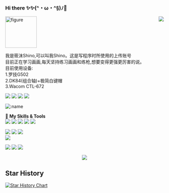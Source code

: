 <!--
**yaolin6666/yaolin6666** is a ✨ _special_ ✨ repository because its `README.md` (this file) appears on your GitHub profile.
-->
### Hi there ✨✨(^・ω・^§)ﾉ🌽
<a href="#">
  <img align="right" src="https://github-readme-stats.vercel.app/api?username=ayayuki6666&show_icons=true&locale=cn" />
</a>  
<img src='https://i2.hdslb.com/bfs/face/5c539199e2a0c4d53bf9feb0a99342ffa6e7fc03.jpg' alt='figure' width='100' height='100'/>

我是筱沫Shino,可以叫我Shino。这是写程序时所使用的上传账号<br/>
目前正在学习画画,每天坚持练习画画和练枪,想要变得更强更厉害的说。<br/>
目前使用设备:<br/>1.罗技G502<br/>2.DK84(组合轴)+极简白键帽<br/>3.Wacom CTL-672<br/>

[![](https://img.shields.io/twitter/url?label=Bilibili&logo=bilibili&url=https%3A%2F%2Ftwitter.com%2Fyaolin6666)](https://space.bilibili.com/13574078)
[![](https://img.shields.io/twitter/url?label=Pixiv&logo=pixiv&url=https%3A%2F%2Ftwitter.com%2Fyaolin6666)](https://www.pixiv.net/users/32855909)
[![](https://img.shields.io/twitter/url?label=Twitter&logo=twitter&url=https%3A%2F%2Ftwitter.com%2Fyaolin6666)](https://twitter.com/yaolin6666)
[![](https://img.shields.io/twitter/url?label=Steam&logo=steam&url=https%3A%2F%2Ftwitter.com%2Fyaolin6666)](https://steamcommunity.com/id/yaolin6666)

![:name](https://count.getloli.com/get/@:yaolin6666?theme=rule34) 

🌟 **My Skills & Tools**  
[![](https://img.shields.io/badge/-Java-E6882E?style=flat-square&logo=java&logoColor=fff)](https://www.java.com/zh-CN/)
[![](https://img.shields.io/badge/-C++-007D9C?style=flat-square&logo=cplusplus&logoColor=fff)](https://cplusplus.com/)
[![](https://img.shields.io/badge/-Python-3e74a2?style=flat-square&logo=Python&logoColor=fff)](https://www.python.org/)
[![](https://img.shields.io/badge/-JavaScript-f7e018?style=flat-square&logo=javascript&logoColor=white)](https://www.ecma-international.org/)
[![](https://img.shields.io/badge/-HTML5-E34F26?style=flat-square&logo=html5&logoColor=white)](https://html.spec.whatwg.org/)  

[![](https://img.shields.io/badge/-Linux-fcc624?style=flat-square&logo=linux&logoColor=white)](https://www.linuxfoundation.org/)
[![](https://img.shields.io/badge/-Git-f05032?style=flat-square&logo=git&logoColor=white)](https://git-scm.com/)
[![](https://img.shields.io/badge/-MySQL-4479A1?style=flat-square&logo=MySQL&logoColor=fff)](https://www.mysql.com/)  
[![](https://img.shields.io/badge/-PostgreSQL-4479A1?style=flat-square&logo=PostgreSQL&logoColor=fff)](https://www.postgresql.org/)  
<!--
[![](https://img.shields.io/badge/-Docker-2496ED?style=flat-square&logo=docker&logoColor=ffffff)](https://www.docker.com/)
[![](https://img.shields.io/badge/-MongoDB-4479A1?style=flat-square&logo=MongoDB&logoColor=fff)](https://www.mongodb.com/)
-->

[![](https://img.shields.io/badge/IDE-Visual%20Studio%20-DCD4F6?style=flat-square&logo=visual-studio&logoColor=ffffff)](https://visualstudio.microsoft.com/zh-hans/)
[![](https://img.shields.io/badge/IDE-IntelliJ-258EFF?style=flat-square&logo=intellijidea&logoColor=ffffff)](https://www.jetbrains.com/idea/) 
[![](https://img.shields.io/badge/IDE-Pycharm-1FD495?style=flat-square&logo=pycharm&logoColor=ffffff)](https://www.jetbrains.com/pycharm/)  

<div align="center"> <img src="https://activity-graph.herokuapp.com/graph?username=yaolin6666&theme=github" /> </div>

## Star History

[![Star History Chart](https://api.star-history.com/svg?repos=yaolin6666/yaolin6666&type=Date)](https://star-history.com/#yaolin6666/yaolin6666&Date)

